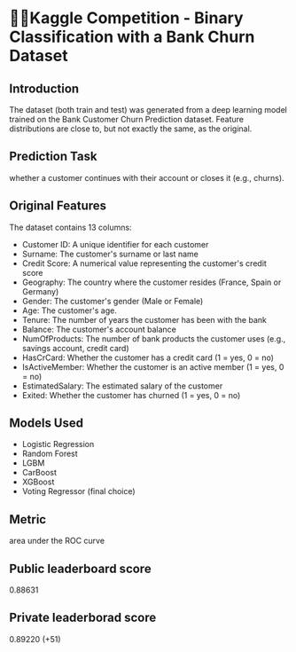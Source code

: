 # 🚀🏦Kaggle Competition - Binary Classification with a Bank Churn Dataset

## Introduction

The dataset (both train and test) was generated from a deep learning model trained on the Bank Customer Churn Prediction dataset. Feature distributions are close to, but not exactly the same, as the original. 

## Prediction Task
whether a customer continues with their account or closes it (e.g., churns).

## Original Features
The dataset contains 13 columns:

- Customer ID: A unique identifier for each customer
- Surname: The customer's surname or last name
- Credit Score: A numerical value representing the customer's credit score
- Geography: The country where the customer resides (France, Spain or Germany)
- Gender: The customer's gender (Male or Female)
- Age: The customer's age.
- Tenure: The number of years the customer has been with the bank
- Balance: The customer's account balance
- NumOfProducts: The number of bank products the customer uses (e.g., savings account, credit card)
- HasCrCard: Whether the customer has a credit card (1 = yes, 0 = no)
- IsActiveMember: Whether the customer is an active member (1 = yes, 0 = no)
- EstimatedSalary: The estimated salary of the customer
- Exited: Whether the customer has churned (1 = yes, 0 = no)

## Models Used
- Logistic Regression
- Random Forest
- LGBM
- CarBoost
- XGBoost
- Voting Regressor (final choice)

## Metric
area under the ROC curve

## Public leaderboard score
0.88631

## Private leaderborad score
0.89220 (+51)
